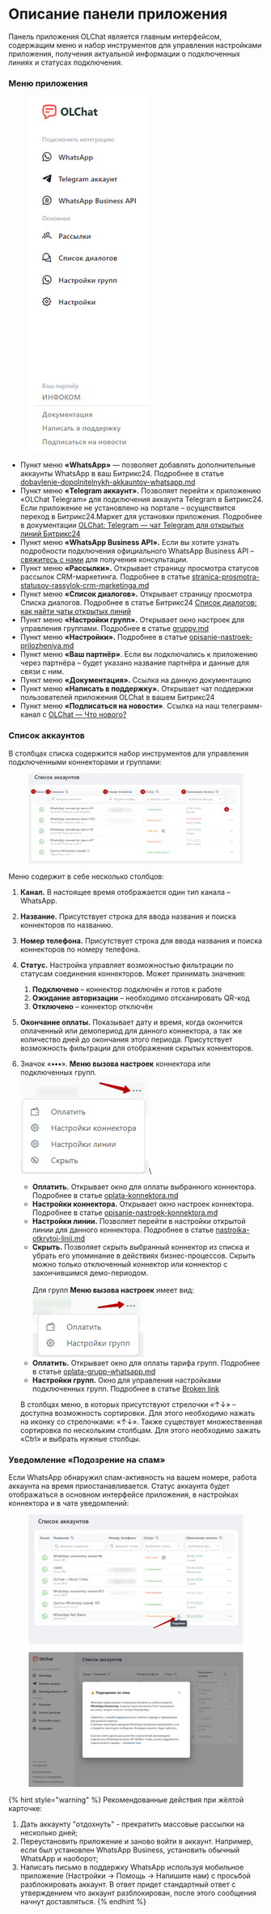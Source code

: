 # Описание панели приложения

Панель приложения OLChat является главным интерфейсом, содержащим меню и набор инструментов для управления настройками приложения, получения актуальной информации о подключенных линиях и статусах подключения.

### Меню приложения

<figure><img src="../../.gitbook/assets/image (3) (1).png" alt=""><figcaption></figcaption></figure>

* Пункт меню **«WhatsApp»** — позволяет добавлять дополнительные аккаунты WhatsApp в ваш Битрикс24. Подробнее в статье [dobavlenie-dopolnitelnykh-akkauntov-whatsapp.md](../akkaunty-i-avtorizaciya/dobavlenie-dopolnitelnykh-akkauntov-whatsapp.md "mention")
* Пункт меню **«Telegram аккаунт».** Позволяет перейти к приложению «OLChat Telegram» для подключения аккаунта Telegram в Битрикс24. Если приложение не установлено на портале – осуществится переход в Битрикс24.Маркет для установки приложения. Подробнее в документации [OLChat: Telegram — чат Telegram для открытых линий Битрикс24](https://tg.docs.olchat.io/)
* Пункт меню **«WhatsApp Business API».** Если вы хотите узнать подробности подключения официального WhatsApp Business API – [свяжитесь с нами](https://auth2.bitrix24.net/oauth/select/?preset=im\&IM\_DIALOG=networkLines7c380c91ab28dacab02d3af93fecdbf9) для получения консультации.
* Пункт меню **«Рассылки».** Открывает страницу просмотра статусов рассылок CRM-маркетинга. Подробнее в статье [stranica-prosmotra-statusov-rassylok-crm-marketinga.md](../../rassylka-soobshenii/stranica-prosmotra-statusov-rassylok-crm-marketinga.md "mention")
* Пункт меню **«Список диалогов».** Открывает страницу просмотра Списка диалогов. Подробнее в статье Битрикс24 [Список диалогов: как найти чаты открытых линий](https://helpdesk.bitrix24.ru/open/18077662/)
* Пункт меню **«Настройки групп».** Открывает окно настроек для управления группами. Подробнее в статье [gruppy.md](../../gruppovye-chaty/gruppy.md "mention")
* Пункт меню **«Настройки».** Подробнее в статье [opisanie-nastroek-prilozheniya.md](opisanie-nastroek-prilozheniya.md "mention")
* Пункт меню **«Ваш партнёр»**. Если вы подключались к приложению через партнёра – будет указано название партнёра и данные для связи с ним.
* Пункт меню **«Документация».** Ссылка на данную документацию
* Пункт меню **«Написать в поддержку».** Открывает чат поддержки пользователей приложения OLChat в вашем Битрикс24
* Пункт меню **«Подписаться на новости»**. Ссылка на наш телеграмм-канал с  [OLChat — Что нового?](https://t.me/olchat\_news)

### Список аккаунтов

В столбцах списка содержится набор инструментов для управления подключенными коннекторами и группами:

<figure><img src="../../.gitbook/assets/image (1044).png" alt=""><figcaption></figcaption></figure>

Меню содержит в себе несколько столбцов:

1. **Канал.** В настоящее время отображается один тип канала – WhatsApp.
2. **Название.** Присутствует строка для ввода названия и поиска коннекторов по названию.
3. **Номер телефона.** Присутствует строка для ввода названия и поиска коннекторов по номеру телефона.
4. **Статус.** Настройка управляет возможностью фильтрации по статусам соединения коннекторов. Может принимать значения:
   1. **Подключено** – коннектор подключён и готов к работе
   2. **Ожидание авторизации** – необходимо отсканировать QR-код
   3. **Отключено** – коннектор отключён
5. **Окончание оплаты.** Показывает дату и время, когда окончится оплаченный или демопериод для данного коннектора, а так же количество дней до окончания этого периода. Присутствует возможность фильтрации для отображения скрытых коннекторов.
6.  Значок «**•••**». **Меню вызова настроек** коннектора или подключенных групп.\
    ![](<../../.gitbook/assets/image (17).png>)\


    * **Оплатить.** Открывает окно для оплаты выбранного коннектора. Подробнее в статье [oplata-konnektora.md](../../stoimost-i-oplata-prilozheniya/oplata-konnektora.md "mention")
    * **Настройки коннектора.** Открывает окно настроек коннектора. Подробнее в статье [opisanie-nastroek-konnektora.md](opisanie-nastroek-konnektora.md "mention")
    * **Настройки линии.** Позволяет перейти в настройки открытой линии для данного коннектора. Подробнее в статье [nastroika-otkrytoi-linii.md](../nastroika-otkrytoi-linii.md "mention")
    * **Скрыть.** Позволяет скрыть выбранный коннектор из списка и убрать его упоминание в действиях бизнес-процессов. Скрыть можно только отключенный коннектор или коннектор с закончившимся демо-периодом.\
      \
      Для групп **Меню вызова настроек** имеет вид:\
      ![](<../../.gitbook/assets/image (18).png>)
    * **Оплатить.** Открывает окно для оплаты тарифа групп. Подробнее в статье [oplata-grupp-whatsapp.md](../../stoimost-i-oplata-prilozheniya/oplata-grupp-whatsapp.md "mention")
    *   **Настройки групп.** Окно для управления настройками подключенных групп. Подробнее в статье [Broken link](broken-reference "mention")



    В столбцах меню, в которых присутствуют стрелочки «↑↓» – доступна возможность сортировки. Для этого необходимо нажать на иконку со стрелочками: «↑↓». Также существует множественная сортировка по нескольким столбцам. Для этого необходимо зажать «Ctrl» и выбрать нужные столбцы.

### Уведомление «Подозрение на спам»

Если WhatsApp обнаружил спам-активность на вашем номере, работа аккаунта на время приостанавливается. Статус аккаунта будет отображаться в основном интерфейсе приложения, в настройках коннектора и в чате уведомлений:

<figure><img src="../../.gitbook/assets/image (1042).png" alt=""><figcaption></figcaption></figure>

<figure><img src="../../.gitbook/assets/image (1043).png" alt=""><figcaption></figcaption></figure>

{% hint style="warning" %}
Рекомендованные действия при жёлтой карточке:

1. Дать аккаунту "отдохнуть" - прекратить массовые рассылки на несколько дней;
2. Переустановить приложение и заново войти в аккаунт. Например, если был установлен WhatsApp Business, установить обычный WhatsApp и наоборот;
3. Написать письмо в поддержку WhatsApp используя мобильное приложение (Настройки -> Помощь -> Напишите нам) с просьбой разблокировать аккаунт. В ответ придет стандартный ответ с утверждением что аккаунт разблокирован, после этого сообщения начнут доставляться.
{% endhint %}
